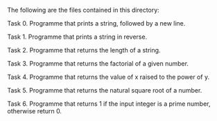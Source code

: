 The following are the files contained in this directory:

Task 0. Programme that prints a string, followed by a new line.

Task 1. Programme that prints a string in reverse.

Task 2. Programme that returns the length of a string.

Task 3. Programme that returns the factorial of a given number.

Task 4. Programme that returns the value of x raised to the power of y.

Task 5. Programme that returns the natural square root of a number.

Task 6. Programme that returns 1 if the input integer is a prime number, otherwise return 0.
